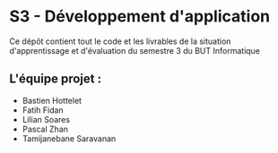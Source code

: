 <h1> S3 - Développement d'application </h1>
<p> Ce dépôt contient tout le code et les livrables de la situation d'apprentissage et d'évaluation du semestre 3 du BUT Informatique </p>
<h2> L'équipe projet : </h2>
<ul> 
<li> Bastien Hottelet </li>
<li> Fatih Fidan </li>
<li> Lilian Soares </li>
<li> Pascal Zhan </li>
<li> Tamijanebane Saravanan </li>
</ul>
